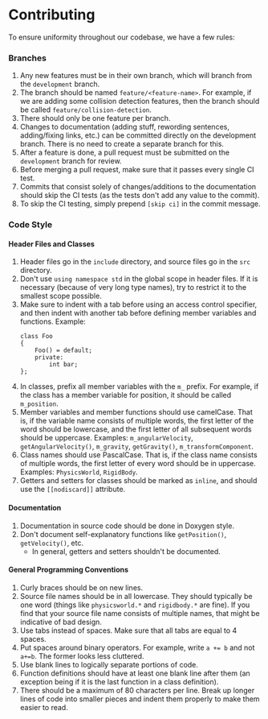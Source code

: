 # Contributing

To ensure uniformity throughout our codebase, we have a few rules:

### Branches
1. Any new features must be in their own branch, which will branch from the `development` branch.
2. The branch should be named `feature/<feature-name>`. For example, if we are adding some collision detection features, then the branch should be called `feature/collision-detection`.
3. There should only be one feature per branch.
4. Changes to documentation (adding stuff, rewording sentences, adding/fixing links, etc.) can be committed directly on the development branch. There is no need to create a separate branch for this.
5. After a feature is done, a pull request must be submitted on the `development` branch for review.
6. Before merging a pull request, make sure that it passes every single CI test.
7. Commits that consist solely of changes/additions to the documentation should skip the CI tests (as the tests don't add any value to the commit).
8. To skip the CI testing, simply prepend `[skip ci]` in the commit message.

### Code Style

#### Header Files and Classes 
1. Header files go in the `include` directory, and source files go in the `src` directory.
2. Don't use `using namespace std` in the global scope in header files. If it is necessary (because of very long type names), try to restrict it to the smallest scope possible.
3. Make sure to indent with a tab before using an access control specifier, and then indent with another tab before defining member variables and functions. Example:
    ```
    class Foo
    {
    	Foo() = default;
    	private:
    		int bar;
    };
    ```
4. In classes, prefix all member variables with the `m_` prefix. For example, if the class has a member variable for position, it should be called `m_position`.
5. Member variables and member functions should use camelCase. That is, if the variable name consists of multiple words, the first letter of the word should be lowercase, and the first letter of all subsequent words should be uppercase. Examples: `m_angularVelocity`, `getAngularVelocity()`, `m_gravity`, `getGravity()`, `m_transformComponent`.
6. Class names should use PascalCase. That is, if the class name consists of multiple words, the first letter of every word should be in uppercase. Examples: `PhysicsWorld`, `RigidBody`. 
7. Getters and setters for classes should be marked as `inline`, and should use the `[[nodiscard]]` attribute.

#### Documentation
1. Documentation in source code should be done in Doxygen style.
2. Don't document self-explanatory functions like `getPosition()`, `getVelocity()`, etc.
    - In general, getters and setters shouldn't be documented.


#### General Programming Conventions
1. Curly braces should be on new lines.
2. Source file names should be in all lowercase. They should typically be one word (things like `physicsworld.*` and `rigidbody.*` are fine). If you find that your source file name consists of multiple names, that might be indicative of bad design.
3. Use tabs instead of spaces. Make sure that all tabs are equal to 4 spaces.
4. Put spaces around binary operators. For example, write `a += b` and not `a+=b`. The former looks less cluttered.
5. Use blank lines to logically separate portions of code.
6. Function definitions should have at least one blank line after them (an exception being if it is the last function in a class definition).
8. There should be a maximum of 80 characters per line. Break up longer lines of code into smaller pieces and indent them properly to make them easier to read.
